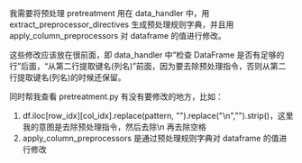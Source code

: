 我需要将预处理 pretreatment 用在 data_handler 中，用 extract_preprocessor_directives 生成预处理规则字典，并且用 apply_column_preprocessors 对 dataframe 的值进行修改。

这些修改应该放在很前面，即 data_handler 中“检查 DataFrame 是否有足够的行”后面，“从第二行提取键名(列名)”前面，因为要去除预处理指令，否则从第二行提取键名(列名)的时候还保留。

同时帮我查看 pretreatment.py 有没有要修改的地方，比如：

1. df.iloc[row_idx][col_idx].replace(pattern, "").replace("\n","").strip()，这里我的意图是去除预处理指令，然后去除\n 再去除空格
2. apply_column_preprocessors 是通过预处理规则字典对 dataframe 的值进行修改
